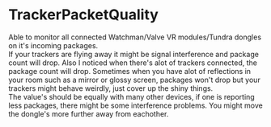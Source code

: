 # TrackerPacketQuality
Able to monitor all connected Watchman/Valve VR modules/Tundra dongles on it's incoming packages.<BR>
If your trackers are flying away it might be signal interference and package count will drop. Also I noticed when there's alot of trackers connected, the package count will drop.
Sometimes when you have alot of reflections in your room such as a mirror or glossy screen, packages won't drop but your trackers might behave weirdly, just cover up the shiny things.
  <BR>
    The value's should be equally with many other devices, if one is reporting less packages, there might be some interference problems. You might move the dongle's more further away from eachother.
